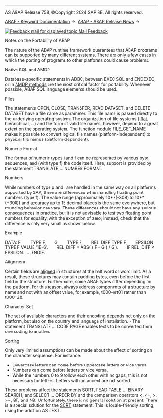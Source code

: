   

* * *

AS ABAP Release 758, ©Copyright 2024 SAP SE. All rights reserved.

[ABAP - Keyword Documentation](javascript:call_link\('abenabap.htm'\)) →  [ABAP - ABAP Release News](javascript:call_link\('abennews.htm'\)) → 

 [![](Mail.gif?object=Mail.gif "Feedback mail for displayed topic") Mail Feedback](mailto:f1_help@sap.com?subject=Feedback%20on%20ABAP%20Documentation&body=Document:%20Notes%20on%20the%20Portability%20of%20ABAP%2C%20ABENPORTABILITY%2C%20758%0D%0A%0D%0AError:%0D%0A%0D%0A%0D%0A%0D%0ASuggestion%20for%20improvement:)

Notes on the Portability of ABAP

The nature of the ABAP runtime framework guarantees that ABAP programs can be supported by many different systems. There are only a few cases in which the porting of programs to other platforms could cause problems.

Native SQL and AMDP

Database-specific statements in ADBC, between EXEC SQL and ENDEXEC, or in [AMDP methods](javascript:call_link\('abenamdp_method_glosry.htm'\) "Glossary Entry") are the most critical factor for portability. Whenever possible, ABAP SQL language elements should be used.

Files

The statements OPEN, CLOSE, TRANSFER, READ DATASET, and DELETE DATASET have a file name as parameter. This file name is passed directly to the underlying operating system. The organization of file systems ( [flat](javascript:call_link\('abenflat_glosry.htm'\) "Glossary Entry"), hierarchical, ...) and the form of valid file names, however, depend to a great extent on the operating system. The function module FILE\_GET\_NAME makes it possible to convert logical file names (platform-independent) to physical file names (platform-dependent).

Numeric Format

The format of numeric types i and f can be represented by various byte sequences, and (with type f) the code itself. Here, support is provided by the statement TRANSLATE ... NUMBER FORMAT.

Numbers

While numbers of type p and i are handled in the same way on all platforms supported by SAP, there are differences when handling floating point numbers (type f). The value range (approximately 10\*\*(-308) to 10\*\*(+308)) and accuracy up to 15 decimal places is the same everywhere, but rounding behavior can vary. These differences should not have any serious consequences in practice, but it is not advisable to test two floating point numbers for equality, with the exception of zero; instead, check that the difference is only very small as shown below.

Example

DATA: F        TYPE F,
      G        TYPE F,
      REL\_DIFF TYPE F,
      EPSILON TYPE F VALUE '1E-6'.
      REL\_DIFF = ABS( ( F - G ) / G ).
      IF REL\_DIFF < EPSILON. ...  ENDIF.

Alignment

Certain fields are [aligned](javascript:call_link\('abenalignment_glosry.htm'\) "Glossary Entry") in structures at the half word or word limit. As a result, these structures may contain padding bytes, even before the first field in the structure. Furthermore, some ABAP types differ depending on the platform. For this reason, always address components of a structure by name and not with an offset value, for example, t000-ort01 rather than t000+28.

Character Set

The set of available characters and their encoding depends not only on the platform, but also on the country and language of installation. - The statement TRANSLATE ... CODE PAGE enables texts to be converted from one coding to another.

Sorting

Only very limited assumptions can be made about the effect of sorting on the character sequence. For instance:

-   Lowercase letters can come before uppercase letters or vice versa.
-   Numbers can come before letters or vice versa.
-   While the numbers 0 to 9 follow each other with no gaps, this is not necessary for letters. Letters with an accent are not sorted.

These problems affect the statements SORT, READ TABLE ... BINARY SEARCH, and SELECT ... ORDER BY and the comparison operators <, <=, \>, \>=, BT, and NB. Unfortunately, there is no general solution at present. There is a special solution for the [SORT](javascript:call_link\('abapsort_itab.htm'\)) statement. This is locale-friendly sorting, using the addition AS TEXT.